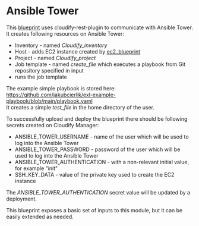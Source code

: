 # Ansible Tower

This [blueprint](../ansible_tower.yaml) uses cloudify-rest-plugin to communicate with Ansible Tower.  
It creates following resources on Ansible Tower:
 - Inventory - named _Cloudify_inventory_
 - Host - adds EC2 instance created by [ec2_blueprint](../ec2.yaml)
 - Project - named _Cloudify_project_
 - Job template - named _create_file_ which executes a playbook from Git repository specified in input
 - runs the job template

The example simple playbook is stored here: https://github.com/jakubcierlik/exl-example-playbook/blob/main/playbook.yaml  
It creates a simple _test_file_ in the home directory of the user.  

To successfully upload and deploy the blueprint there should be following secrets created on Cloudify Manager:
 - ANSIBLE_TOWER_USERNAME - name of the user which will be used to log into the Ansible Tower
 - ANSIBLE_TOWER_PASSWORD - password of the user which will be used to log into the Ansible Tower
 - ANSIBLE_TOWER_AUTHENTICATION - with a non-relevant initial value, for example "init"
 - SSH_KEY_DATA - value of the private key used to create the EC2 instance

The _ANSIBLE_TOWER_AUTHENTICATION_ secret value will be updated by a deployment.  

This blueprint exposes a basic set of inputs to this module, but it can be easily extended as needed.
